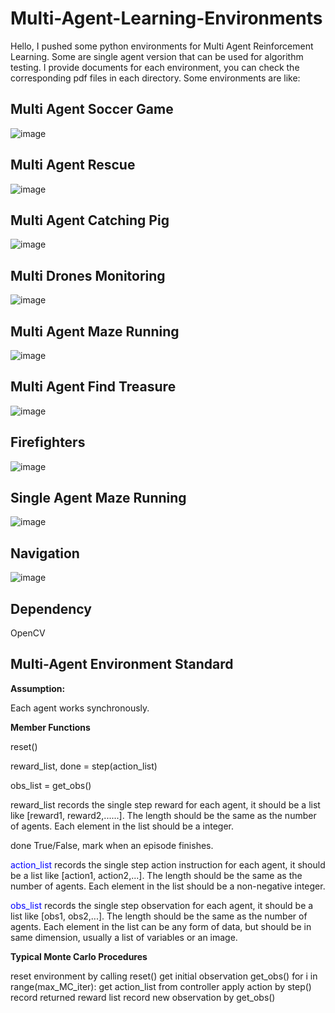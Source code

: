 # Multi-Agent-Learning-Environments
Hello, I pushed some python environments for Multi Agent Reinforcement Learning. Some are single agent version that can be used for algorithm testing. I provide documents for each environment, you can check the corresponding pdf files in each directory. Some environments are like:


## Multi Agent Soccer Game
![image](https://github.com/Bigpig4396/Multi-Agent-Reinforcement-Learning-Environment/blob/master/README/Soccer.gif)


## Multi Agent Rescue
![image](https://github.com/Bigpig4396/Multi-Agent-Reinforcement-Learning-Environment/blob/master/README/Rescue.gif)


## Multi Agent Catching Pig
![image](https://github.com/Bigpig4396/Multi-Agent-Reinforcement-Learning-Environment/blob/master/README/CatchPigs.gif)


## Multi Drones Monitoring
![image](https://github.com/Bigpig4396/Multi-Agent-Reinforcement-Learning-Environment/blob/master/README/Drones.gif)


## Multi Agent Maze Running
![image](https://github.com/Bigpig4396/Multi-Agent-Reinforcement-Learning-Environment/blob/master/README/FindGoal.gif)


## Multi Agent Find Treasure
![image](https://github.com/Bigpig4396/Multi-Agent-Reinforcement-Learning-Environment/blob/master/README/FindTreasure.gif)


## Firefighters
![image](https://github.com/Bigpig4396/Multi-Agent-Reinforcement-Learning-Environment/blob/master/README/FireFighter.png)


## Single Agent Maze Running
![image](https://github.com/Bigpig4396/Multi-Agent-Reinforcement-Learning-Environment/blob/master/README/SingleMaze.gif)


## Navigation
![image](https://github.com/Bigpig4396/Multi-Agent-Reinforcement-Learning-Environment/blob/master/README/Navigation.gif)


## Dependency
OpenCV


## Multi-Agent Environment Standard

**Assumption:**

Each agent works synchronously.


**Member Functions**

reset()

reward_list, done = step(action_list)

obs_list = get_obs()



reward_list records the single step reward for each agent, it should be a list like [reward1, 	reward2,......]. The length should be the same as the number of agents. Each element in the 	list should be a integer.

done True/False, mark when an episode finishes.

<font color=Blue>action_list</font> records the single step action instruction for each agent, it should be a list like [action1, 	action2,...]. The length should be the same as the number of agents. Each element in the 	list should be a non-negative integer.

<font color=Blue>obs_list</font> records the single step observation for each agent, it should be a list like [obs1, obs2,...]. The length should be the same as the number of agents. Each element in the 	list can be any form of data, but should be in same dimension, usually a list of variables or 	an image.


**Typical Monte Carlo Procedures**

reset environment by calling reset()
get initial observation get_obs()
for i in range(max_MC_iter):
  get action_list from controller
  apply action by step()
  record returned reward list
  record new observation by get_obs()
